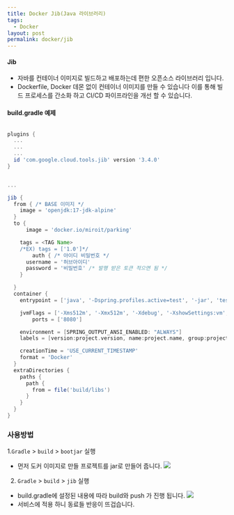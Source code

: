 ```yaml
---
title: Docker Jib(Java 라이브러리)
tags:
  - Docker
layout: post
permalink: docker/jib
---
```

#### Jib
- 자바를 컨테이너 이미지로 빌드하고 배포하는데 편한 오픈소스 라이브러리 입니다.
- Dockerfile, Docker 데몬 없이 컨테이너 이미지를 만들 수 있습니다
  이를 통해 빌드 프로세스를 간소화 하고 CI/CD 파이프라인을 개선 할 수 있습니다.

#### build.gradle 예제

```Groovy

plugins {
  ...
  ...
  ...
  id 'com.google.cloud.tools.jib' version '3.4.0'
}


...

jib {
  from { /* BASE 이미지 */
    image = 'openjdk:17-jdk-alpine'
  }
  to {
	  image = 'docker.io/miroit/parking'

    tags = <TAG Name>
    /*EX) tags = ['1.0']*/
		auth { /* 아이디 비밀번호 */
      username = '허브아이디'
      password = '비밀번호' /* 발행 받은 토큰 적으면 됨 */
    }

  }
  container {
    entrypoint = ['java', '-Dspring.profiles.active=test', '-jar', 'test-docker-spring-boot-0.0.1-SNAPSHOT.jar']

    jvmFlags = ['-Xms512m', '-Xmx512m', '-Xdebug', '-XshowSettings:vm', '-XX:+UnlockExperimentalVMOptions', '-XX:+UseContainerSupport']
		ports = ['8080']

    environment = [SPRING_OUTPUT_ANSI_ENABLED: "ALWAYS"]
    labels = [version:project.version, name:project.name, group:project.group]

    creationTime = 'USE_CURRENT_TIMESTAMP'
    format = 'Docker'
  }
  extraDirectories {
    paths {
      path {
        from = file('build/libs')
      }
    }
  }
}
```

### 사용방법

1.`Gradle` > `build` > `bootjar` 실행
- 먼저 도커 이미지로 만들 프로젝트를 jar로 만들어 줍니다.
![](2.%20Areas/Blog/assets/images/Docker/jib/1.png)
2. `Gradle` > `build` > `jib` 실행
 - build.gradle에 설정된 내용에 따라 build와 push 가 진행 됩니다.
![](2.%20Areas/Blog/assets/images/Docker/jib/2.png)
- 서비스에 적용 하니 동료들 반응이 뜨겁습니다.